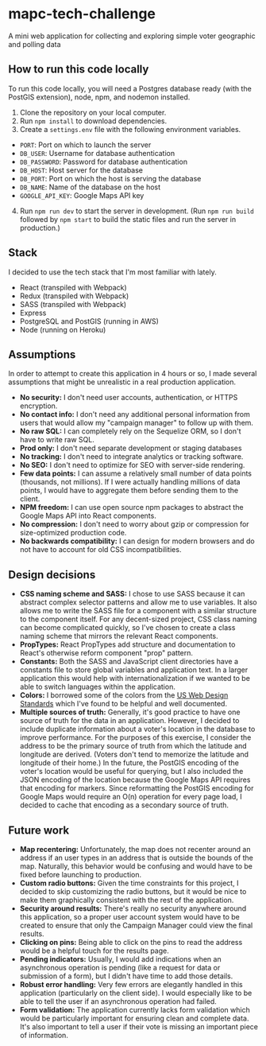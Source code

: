 # mapc-tech-challenge
A mini web application for collecting and exploring simple voter geographic and polling data

## How to run this code locally
To run this code locally, you will need a Postgres database ready (with the PostGIS extension), node, npm, and nodemon installed.
1. Clone the repository on your local computer.
2. Run `npm install` to download dependencies.
3. Create a `settings.env` file with the following environment variables.
  - `PORT`: Port on which to launch the server
  - `DB_USER`: Username for database authentication
  - `DB_PASSWORD`: Password for database authentication
  - `DB_HOST`: Host server for the database
  - `DB_PORT`: Port on which the host is serving the database
  - `DB_NAME`: Name of the database on the host
  - `GOOGLE_API_KEY`: Google Maps API key
4. Run `npm run dev` to start the server in development. (Run `npm run build` followed by `npm start` to build the static files and run the server in production.)

## Stack
I decided to use the tech stack that I'm most familiar with lately.
- React (transpiled with Webpack)
- Redux (transpiled with Webpack)
- SASS (transpiled with Webpack)
- Express
- PostgreSQL and PostGIS (running in AWS)
- Node (running on Heroku)

## Assumptions
In order to attempt to create this application in 4 hours or so, I made several assumptions that might be unrealistic in a real production application.
- **No security:** I don't need user accounts, authentication, or HTTPS encryption.
- **No contact info:** I don't need any additional personal information from users that would allow my "campaign manager" to follow up with them.
- **No raw SQL:** I can completely rely on the Sequelize ORM, so I don't have to write raw SQL.
- **Prod only:** I don't need separate development or staging databases
- **No tracking:** I don't need to integrate analytics or tracking software.
- **No SEO:** I don't need to optimize for SEO with server-side rendering.
- **Few data points:** I can assume a relatively small number of data points (thousands, not millions). If I were actually handling millions of data points, I would have to aggregate them before sending them to the client.
- **NPM freedom:** I can use open source npm packages to abstract the Google Maps API into React components.
- **No compression:** I don't need to worry about gzip or compression for size-optimized production code.
- **No backwards compatibility:** I can design for modern browsers and do not have to account for old CSS incompatibilities.

## Design decisions
- **CSS naming scheme and SASS:** I chose to use SASS because it can abstract complex selector patterns and allow me to use variables. It also allows me to write the SASS file for a component with a similar structure to the component itself. For any decent-sized project, CSS class naming can become complicated quickly, so I've chosen to create a class naming scheme that mirrors the relevant React components.
- **PropTypes:** React PropTypes add structure and documentation to React's otherwise reform component "prop" pattern.
- **Constants:** Both the SASS and JavaScript client directories have a constants file to store global variables and application text. In a larger application this would help with internationalization if we wanted to be able to switch languages within the application.
- **Colors:** I borrowed some of the colors from the [US Web Design Standards](https://standards.usa.gov/components/colors/) which I've found to be helpful and well documented.
- **Multiple sources of truth:** Generally, it's good practice to have one source of truth for the data in an application. However, I decided to include duplicate information about a voter's location in the database to improve performance. For the purposes of this exercise, I consider the address to be the primary source of truth from which the latitude and longitude are derived. (Voters don't tend to memorize the latitude and longitude of their home.) In the future, the PostGIS encoding of the voter's location would be useful for querying, but I also included the JSON encoding of the location because the Google Maps API requires that encoding for markers. Since reformatting the PostGIS encoding for Google Maps would require an O(n) operation for every page load, I decided to cache that encoding as a secondary source of truth.

## Future work
- **Map recentering:** Unfortunately, the map does not recenter around an address if an user types in an address that is outside the bounds of the map. Naturally, this behavior would be confusing and would have to be fixed before launching to production.
- **Custom radio buttons:** Given the time constraints for this project, I decided to skip customizing the radio buttons, but it would be nice to make them graphically consistent with the rest of the application.
- **Security around results:** There's really no security anywhere around this application, so a proper user account system would have to be created to ensure that only the Campaign Manager could view the final results.
- **Clicking on pins:** Being able to click on the pins to read the address would be a helpful touch for the results page.
- **Pending indicators:** Usually, I would add indications when an asynchronous operation is pending (like a request for data or submission of a form), but I didn't have time to add those details.
- **Robust error handling:** Very few errors are elegantly handled in this application (particularly on the client side). I would especially like to be able to tell the user if an asynchronous operation had failed.
- **Form validation:** The application currently lacks form validation which would be particularly important for ensuring clean and complete data. It's also important to tell a user if their vote is missing an important piece of information.
